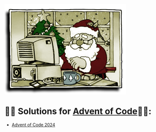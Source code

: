 <img src="./Assets/SantaCode.png" align="center">

# 🎄🎄 Solutions for [Advent of Code](https://adventofcode.com/)🎄🎄:

- [Advent of Code 2024](https://github.com/TomCarton/AdventOfCode/tree/master/2024)
